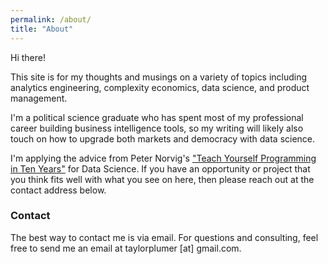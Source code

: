 ```yaml
---
permalink: /about/
title: "About"
---
```


Hi there!


This site is for my thoughts and musings on a variety of topics including analytics engineering, complexity economics, data science, and product management.

I'm a political science graduate who has spent most of my professional career building business intelligence tools, so my writing will likely also touch on how to upgrade both markets and democracy with data science.

I'm applying the advice from Peter Norvig's ["Teach Yourself Programming in Ten Years"](https://norvig.com/21-days.html) for Data Science.  If you have an opportunity or project that you think fits well with what you see on here, then please reach out at the contact address below.


### Contact
The best way to contact me is via email. For questions and consulting, feel free to send me an email at taylorplumer [at] gmail.com.
